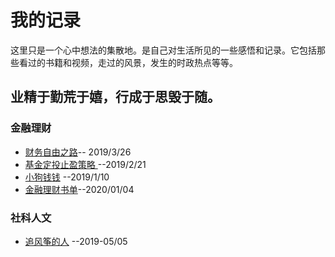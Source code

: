 # 我的记录

这里只是一个心中想法的集散地。是自己对生活所见的一些感悟和记录。它包括那些看过的书籍和视频，走过的风景，发生的时政热点等等。

## 业精于勤荒于嬉，行成于思毁于随。

### 金融理财

- [财务自由之路](https://github.com/huangyuanzhen/Look-Thinking/blob/master/%E8%B4%A2%E5%8A%A1%E8%87%AA%E7%94%B1%E4%B9%8B%E8%B7%AF.md)-- 2019/3/26
- [ 基金定投止盈策略 ](https://github.com/huangyuanzhen/Look-Thinking/blob/master/%E5%9F%BA%E9%87%91%E5%AE%9A%E6%8A%95%E6%AD%A2%E7%9B%88%E7%AD%96%E7%95%A5.md)  --2019/2/21
- [小狗钱钱](https://github.com/huangyuanzhen/myWriting/blob/master/%E5%B0%8F%E7%8B%97%E9%92%B1%E9%92%B1.md) --2019/1/10
- [金融理财书单](https://github.com/huangyuanzhen/looking-thinking/blob/master/%E9%87%91%E8%9E%8D%E6%8A%95%E8%B5%84%E4%B9%A6%E5%8D%95.md)--2020/01/04


### 社科人文

- [追风筝的人](https://github.com/huangyuanzhen/looking-thinking/blob/master/%E7%A4%BE%E7%A7%91%E4%BA%BA%E6%96%87/%E8%BF%BD%E9%A3%8E%E7%AD%9D%E7%9A%84%E4%BA%BA.md) --2019-05/05
